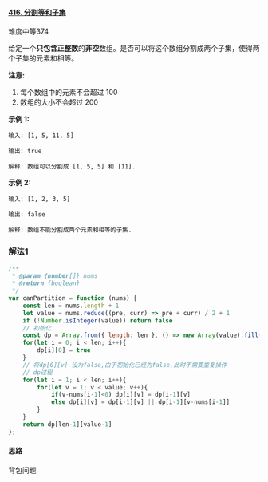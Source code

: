 #### [416. 分割等和子集](https://leetcode-cn.com/problems/partition-equal-subset-sum/)

难度中等374

给定一个**只包含正整数**的**非空**数组。是否可以将这个数组分割成两个子集，使得两个子集的元素和相等。

**注意:**

1. 每个数组中的元素不会超过 100
2. 数组的大小不会超过 200

**示例 1:**

```
输入: [1, 5, 11, 5]

输出: true

解释: 数组可以分割成 [1, 5, 5] 和 [11].
```

 

**示例 2:**

```
输入: [1, 2, 3, 5]

输出: false

解释: 数组不能分割成两个元素和相等的子集.
```

### 解法1

```js
/**
 * @param {number[]} nums
 * @return {boolean}
 */
var canPartition = function (nums) {
    const len = nums.length + 1
    let value = nums.reduce((pre, curr) => pre + curr) / 2 + 1
    if (!Number.isInteger(value)) return false
    // 初始化
    const dp = Array.from({ length: len }, () => new Array(value).fill(false))
    for(let i = 0; i < len; i++){
        dp[i][0] = true
    }
    // 将dp[0][v] 设为false,由于初始化已经为false,此时不需要重复操作
    // dp过程
    for(let i = 1; i < len; i++){
        for(let v = 1; v < value; v++){
            if(v-nums[i-1]<0) dp[i][v] = dp[i-1][v]
            else dp[i][v] = dp[i-1][v] || dp[i-1][v-nums[i-1]]
        }
    }
    return dp[len-1][value-1]
};
```

#### 思路

背包问题